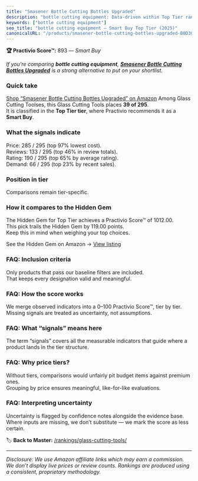 ```yaml
---
title: "Smasener Bottle Cutting Bottles Upgraded"
description: "bottle cutting equipment: Data-driven within Top Tier ranking using the Practivio Score™. Positioned by quality, value, demand, findability, momentum."
keywords: ["bottle cutting equipment"]
seo_title: "bottle cutting equipment — Smart Buy Top Tier (2025)"
canonicalURL: "/products/smasener-bottle-cutting-bottles-upgraded-B0D3GFSTRF/"
---
```


**🏆 Practivio Score™:** 893 — _Smart Buy_


*If you're comparing **bottle cutting equipment**, **[Smasener Bottle Cutting Bottles Upgraded](https://www.amazon.com/dp/B0D3GFSTRF?tag=practivio-20)** is a strong alternative to put on your shortlist.*
### Quick take
[Shop “Smasener Bottle Cutting Bottles Upgraded” on Amazon](https://www.amazon.com/dp/B0D3GFSTRF?tag=practivio-20)
Among Glass Cutting Toolses, this Glass Cutting Tools places **39 of 295**.  
It is classified in the **Top Tier tier**, where Practivio recommends it as a **Smart Buy**.

### What the signals indicate
Price: 285 / 295 (top 97% lowest cost).  
Reviews: 133 / 295 (top 46% in review totals).  
Rating: 190 / 295 (top 65% by average rating).  
Demand: 66 / 295 (top 23% by recent sales).

### Position in tier
Comparisons remain tier-specific.

### How it compares to the Hidden Gem
The Hidden Gem for Top Tier achieves a Practivio Score™ of 1012.00.  
This pick trails the Hidden Gem by 119.00 points.  
Keep this in mind when weighing your top choices.  

See the Hidden Gem on Amazon → [View listing](https://www.amazon.com/dp/B077Y86FKJ?tag=practivio-20)

### FAQ: Inclusion criteria
Only products that pass our baseline filters are included.  
That keeps every designation valid and meaningful.

### FAQ: How the score works
We merge observed indicators into a 0–100 Practivio Score™, tier by tier.  
Missing signals are treated as uncertainty, not assumptions.

### FAQ: What “signals” means here
The term “signals” covers all the measurable indicators that guide where a product lands in the tier structure.

### FAQ: Why price tiers?
Without tiers, comparisons would unfairly pit budget items against premium ones.  
Grouping by price ensures meaningful, like-for-like evaluations.

### FAQ: Interpreting uncertainty
Uncertainty is flagged by confidence notes alongside the evidence base.  
Where inputs are missing, we don’t substitute — we mark the score as less certain.


🏷️ **Back to Master:** [/rankings/glass-cutting-tools/](/rankings/glass-cutting-tools/)

---
_Disclosure: We use Amazon affiliate links which may earn a commission. We don’t display live prices or review counts. Rankings are produced using a consistent, proprietary methodology._
